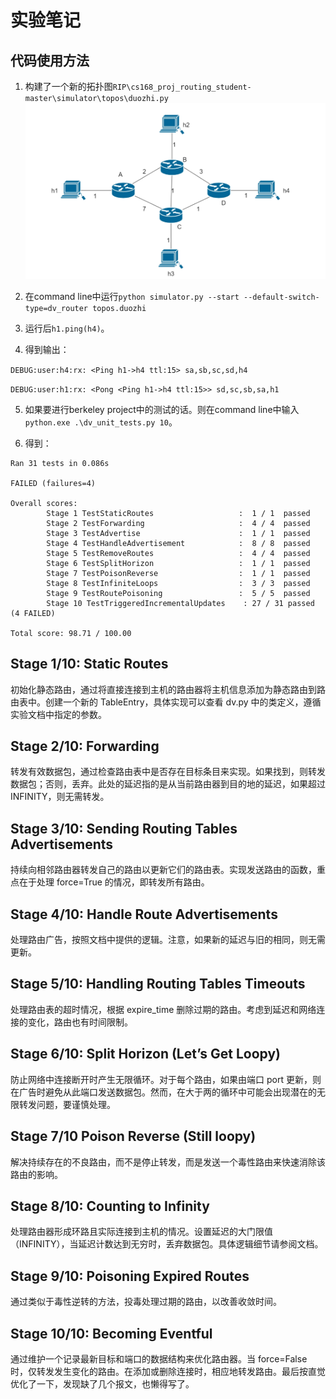 # 实验笔记

## 代码使用方法
1. 构建了一个新的拓扑图`RIP\cs168_proj_routing_student-master\simulator\topos\duozhi.py`
![topo](./topo.png)

2. 在command line中运行`python simulator.py --start --default-switch-type=dv_router topos.duozhi`

3. 运行后`h1.ping(h4)`。

4. 得到输出：

`DEBUG:user:h4:rx: <Ping h1->h4 ttl:15> sa,sb,sc,sd,h4`

`DEBUG:user:h1:rx: <Pong <Ping h1->h4 ttl:15>> sd,sc,sb,sa,h1`

5. 如果要进行berkeley project中的测试的话。则在command line中输入`python.exe .\dv_unit_tests.py 10`。

6. 得到：
```
Ran 31 tests in 0.086s

FAILED (failures=4)

Overall scores:
        Stage 1 TestStaticRoutes                   :  1 / 1  passed
        Stage 2 TestForwarding                     :  4 / 4  passed
        Stage 3 TestAdvertise                      :  1 / 1  passed
        Stage 4 TestHandleAdvertisement            :  8 / 8  passed
        Stage 5 TestRemoveRoutes                   :  4 / 4  passed
        Stage 6 TestSplitHorizon                   :  1 / 1  passed
        Stage 7 TestPoisonReverse                  :  1 / 1  passed
        Stage 8 TestInfiniteLoops                  :  3 / 3  passed
        Stage 9 TestRoutePoisoning                 :  5 / 5  passed
        Stage 10 TestTriggeredIncrementalUpdates    : 27 / 31 passed (4 FAILED)

Total score: 98.71 / 100.00

```
## Stage 1/10: Static Routes
初始化静态路由，通过将直接连接到主机的路由器将主机信息添加为静态路由到路由表中。创建一个新的 TableEntry，具体实现可以查看 dv.py 中的类定义，遵循实验文档中指定的参数。

## Stage 2/10: Forwarding
转发有效数据包，通过检查路由表中是否存在目标条目来实现。如果找到，则转发数据包；否则，丢弃。此处的延迟指的是从当前路由器到目的地的延迟，如果超过 INFINITY，则无需转发。

## Stage 3/10: Sending Routing Tables Advertisements
持续向相邻路由器转发自己的路由以更新它们的路由表。实现发送路由的函数，重点在于处理 force=True 的情况，即转发所有路由。

## Stage 4/10: Handle Route Advertisements
处理路由广告，按照文档中提供的逻辑。注意，如果新的延迟与旧的相同，则无需更新。

## Stage 5/10: Handling Routing Tables Timeouts
处理路由表的超时情况，根据 expire_time 删除过期的路由。考虑到延迟和网络连接的变化，路由也有时间限制。

## Stage 6/10: Split Horizon (Let’s Get Loopy)
防止网络中连接断开时产生无限循环。对于每个路由，如果由端口 port 更新，则在广告时避免从此端口发送数据包。然而，在大于两的循环中可能会出现潜在的无限转发问题，要谨慎处理。

## Stage 7/10 Poison Reverse (Still loopy)
解决持续存在的不良路由，而不是停止转发，而是发送一个毒性路由来快速消除该路由的影响。

## Stage 8/10: Counting to Infinity
处理路由器形成环路且实际连接到主机的情况。设置延迟的大门限值（INFINITY），当延迟计数达到无穷时，丢弃数据包。具体逻辑细节请参阅文档。

## Stage 9/10: Poisoning Expired Routes
通过类似于毒性逆转的方法，投毒处理过期的路由，以改善收敛时间。

## Stage 10/10: Becoming Eventful
通过维护一个记录最新目标和端口的数据结构来优化路由器。当 force=False 时，仅转发发生变化的路由。在添加或删除连接时，相应地转发路由。最后按直觉优化了一下，发现缺了几个报文，也懒得写了。